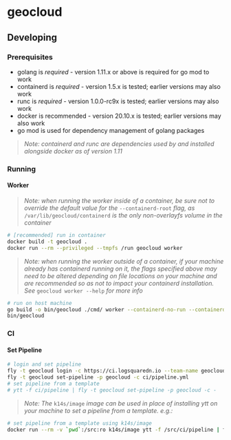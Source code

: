 # geocloud

## Developing

### Prerequisites

* golang is *required* - version 1.11.x or above is required for go mod to work
* containerd is *required* - version 1.5.x is tested; earlier versions may also work
* runc is *required* - version 1.0.0-rc9x is tested; earlier versions may also work
* docker is recommended - version 20.10.x is tested; earlier versions may also work
* go mod is used for dependency management of golang packages

> _Note: containerd and runc are dependencies used by and installed alongside docker as of version 1.11_

### Running

#### Worker

> _Note: when running the worker inside of a container, be sure not to override the default value for the_ `--containerd-root` _flag, as_ `/var/lib/geocloud/containerd` _is the only non-overlayfs volume in the container_

```sh
# [recommended] run in container 
docker build -t geocloud .
docker run --rm --privileged --tmpfs /run geocloud worker
```

> _Note: when running the worker outside of a container, if your machine already has containerd running on it, the flags specified above may need to be altered depending on file locations on your machine and are recommended so as not to impact your containerd installation. See_ `geocloud worker --help` _for more info_

```sh
# run on host machine
go build -o bin/geocloud ./cmd/ worker --containerd-no-run --containerd-address /run/containerd/containerd.sock
bin/geocloud
```

### CI

#### Set Pipeline

```sh
# login and set pipeline
fly -t geocloud login -c https://ci.logsquaredn.io --team-name geocloud
fly -t geocloud set-pipeline -p geocloud -c ci/pipeline.yml
# set pipeline from a template
# ytt -f ci/pipeline | fly -t geocloud set-pipeline -p geocloud -c -
```

> _Note: The_ `k14s/image` _image can be used in place of installing ytt on your machine to set a pipeline from a template. e.g.:_

```sh
# set pipeline from a template using k14s/image
docker run --rm -v `pwd`:/src:ro k14s/image ytt -f /src/ci/pipeline | fly -t geocloud set-pipeline -p geocloud -c -
```
